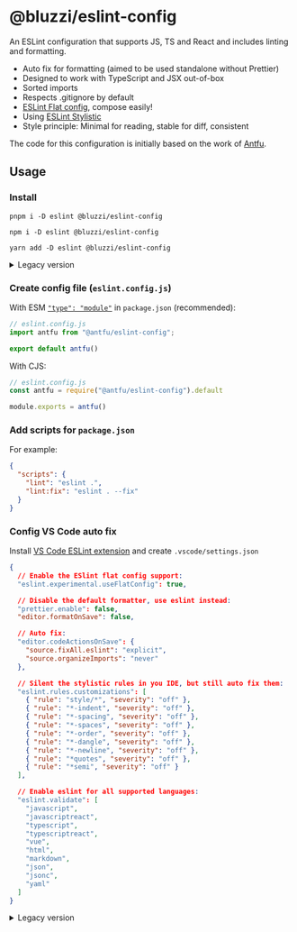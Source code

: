 # @bluzzi/eslint-config
An ESLint configuration that supports JS, TS and React and includes linting and formatting.

- Auto fix for formatting (aimed to be used standalone without Prettier)
- Designed to work with TypeScript and JSX out-of-box
- Sorted imports
- Respects .gitignore by default
- [ESLint Flat config](https://eslint.org/docs/latest/use/configure/configuration-files-new), compose easily!
- Using [ESLint Stylistic](https://github.com/eslint-stylistic/eslint-stylistic)
- Style principle: Minimal for reading, stable for diff, consistent

The code for this configuration is initially based on the work of [Antfu](https://github.com/antfu/eslint-config).

## Usage
### Install
```shell
pnpm i -D eslint @bluzzi/eslint-config
```
```shell
npm i -D eslint @bluzzi/eslint-config
```
```shell
yarn add -D eslint @bluzzi/eslint-config
```
<details>
  <summary>Legacy version</summary>

  ```shell
  pnpm i -D eslint @bluzzi/eslint-config@1.2.1
  ```
  ```shell
  npm i -D eslint @bluzzi/eslint-config@1.2.1
  ```
  ```shell
  yarn add -D eslint @bluzzi/eslint-config@1.2.1
  ```
</details>

### Create config file (`eslint.config.js`)
With ESM [`"type": "module"`](https://nodejs.org/api/packages.html#type) in `package.json` (recommended):
```js
// eslint.config.js
import antfu from "@antfu/eslint-config";

export default antfu()
```

With CJS:
```js
// eslint.config.js
const antfu = require("@antfu/eslint-config").default

module.exports = antfu()
```

### Add scripts for `package.json`
For example:
```json
{
  "scripts": {
    "lint": "eslint .",
    "lint:fix": "eslint . --fix"
  }
}
```

### Config VS Code auto fix
Install [VS Code ESLint extension](https://marketplace.visualstudio.com/items?itemName=dbaeumer.vscode-eslint) and create `.vscode/settings.json`

```json
{
  // Enable the ESlint flat config support:
  "eslint.experimental.useFlatConfig": true,

  // Disable the default formatter, use eslint instead:
  "prettier.enable": false,
  "editor.formatOnSave": false,

  // Auto fix:
  "editor.codeActionsOnSave": {
    "source.fixAll.eslint": "explicit",
    "source.organizeImports": "never"
  },

  // Silent the stylistic rules in you IDE, but still auto fix them:
  "eslint.rules.customizations": [
    { "rule": "style/*", "severity": "off" },
    { "rule": "*-indent", "severity": "off" },
    { "rule": "*-spacing", "severity": "off" },
    { "rule": "*-spaces", "severity": "off" },
    { "rule": "*-order", "severity": "off" },
    { "rule": "*-dangle", "severity": "off" },
    { "rule": "*-newline", "severity": "off" },
    { "rule": "*quotes", "severity": "off" },
    { "rule": "*semi", "severity": "off" }
  ],

  // Enable eslint for all supported languages:
  "eslint.validate": [
    "javascript",
    "javascriptreact",
    "typescript",
    "typescriptreact",
    "vue",
    "html",
    "markdown",
    "json",
    "jsonc",
    "yaml"
  ]
}
```
<details>
  <summary>Legacy version</summary>

  ```json
  {
    "prettier.enable": false,
    "editor.formatOnSave": false,
    "editor.codeActionsOnSave": {
      "source.fixAll.eslint": true
    }
  }
  ```
</details>